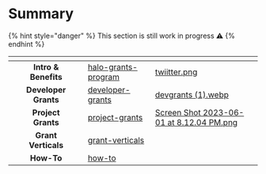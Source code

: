 # Summary

{% hint style="danger" %}
This section is still work in progress ⚠️
{% endhint %}

<table data-view="cards"><thead><tr><th></th><th align="center"></th><th></th><th data-hidden data-card-target data-type="content-ref"></th><th data-hidden data-card-cover data-type="files"></th></tr></thead><tbody><tr><td></td><td align="center"><strong>Intro &#x26; Benefits</strong></td><td></td><td><a href="halo-grants-program/">halo-grants-program</a></td><td><a href="../.gitbook/assets/twiitter.png">twiitter.png</a></td></tr><tr><td></td><td align="center"><strong>Developer Grants</strong></td><td></td><td><a href="developer-grants/">developer-grants</a></td><td><a href="../.gitbook/assets/devgrants (1).webp">devgrants (1).webp</a></td></tr><tr><td></td><td align="center"><strong>Project Grants</strong></td><td></td><td><a href="project-grants/">project-grants</a></td><td><a href="../.gitbook/assets/Screen Shot 2023-06-01 at 8.12.04 PM.png">Screen Shot 2023-06-01 at 8.12.04 PM.png</a></td></tr><tr><td></td><td align="center"><strong>Grant Verticals</strong></td><td></td><td><a href="grant-verticals/">grant-verticals</a></td><td></td></tr><tr><td></td><td align="center"><strong>How-To</strong></td><td></td><td><a href="how-to/">how-to</a></td><td></td></tr></tbody></table>

